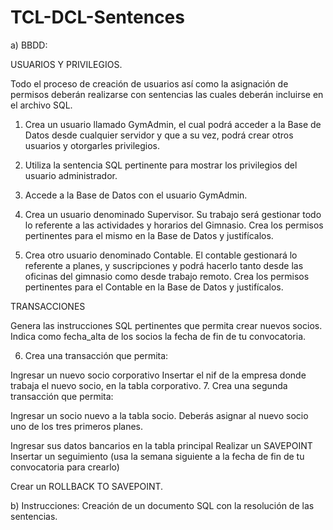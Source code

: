 # TCL-DCL-Sentences

a) BBDD: 

USUARIOS Y PRIVILEGIOS.

Todo el proceso de creación de usuarios así como la asignación de permisos deberán realizarse con sentencias las cuales deberán incluirse en el archivo SQL.

1. Crea un usuario llamado GymAdmin, el cual podrá acceder a la Base de Datos desde cualquier servidor y que a su vez, podrá crear otros usuarios y otorgarles privilegios.

2. Utiliza la sentencia SQL pertinente para mostrar los privilegios del usuario administrador.

3. Accede a la Base de Datos con el usuario GymAdmin.

4. Crea un usuario denominado Supervisor. Su trabajo será gestionar todo lo referente a las actividades y horarios del Gimnasio. Crea los permisos pertinentes para el mismo en la Base de Datos y justifícalos.

5. Crea otro usuario denominado Contable. El contable gestionará lo referente a planes, y suscripciones y podrá hacerlo tanto desde las oficinas del gimnasio como desde trabajo remoto. Crea los permisos pertinentes para el Contable en la Base de Datos y justifícalos.

TRANSACCIONES

Genera las instrucciones SQL pertinentes que permita crear nuevos socios.
Indica como fecha_alta de los socios la fecha de fin de tu convocatoria.

6. Crea una transacción que permita:

Ingresar un nuevo socio corporativo
Insertar el nif de la empresa donde trabaja el nuevo socio, en la tabla corporativo.
7. Crea una segunda transacción que permita:

Ingresar un socio nuevo a la tabla socio. Deberás asignar al nuevo socio uno de los tres primeros planes.

Ingresar sus datos bancarios en la tabla principal
Realizar un SAVEPOINT
Insertar un seguimiento (usa la semana siguiente a la fecha de fin de tu convocatoria para crearlo)

Crear un ROLLBACK TO SAVEPOINT.

b) Instrucciones: Creación de un documento SQL con la resolución de las sentencias.
